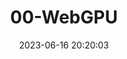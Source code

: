 ---
title: 00-WebGPU
tags: 
  - WebGL
categories: 
  - FrontEnd
date: 2023-06-16 20:20:03
summary: 00-WebGPU
description: 00-WebGPU
---